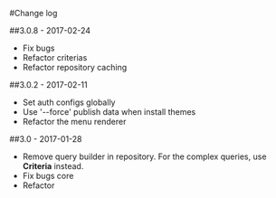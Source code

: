 #Change log

##3.0.8 - 2017-02-24
- Fix bugs
- Refactor criterias
- Refactor repository caching

##3.0.2 - 2017-02-11
- Set auth configs globally
- Use '--force' publish data when install themes
- Refactor the menu renderer

##3.0 - 2017-01-28
- Remove query builder in repository. For the complex queries, use **Criteria** instead.
- Fix bugs core
- Refactor